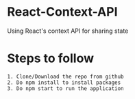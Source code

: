 # React-Context-API

Using React's context API for sharing state

# Steps to follow

`1. Clone/Download the repo from github`  
`2. Do npm install to install packages`  
`3. Do npm start to run the application`
